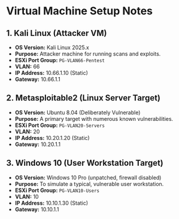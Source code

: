 # Virtual Machine Setup Notes

## 1. Kali Linux (Attacker VM)

* **OS Version:** Kali Linux 2025.x
* **Purpose:** Attacker machine for running scans and exploits.
* **ESXi Port Group:** `PG-VLAN66-Pentest`
* **VLAN:** 66
* **IP Address:** 10.66.1.10 (Static)
* **Gateway:** 10.66.1.1

## 2. Metasploitable2 (Linux Server Target)

* **OS Version:** Ubuntu 8.04 (Deliberately Vulnerable)
* **Purpose:** A primary target with numerous known vulnerabilities.
* **ESXi Port Group:** `PG-VLAN20-Servers`
* **VLAN:** 20
* **IP Address:** 10.20.1.20 (Static)
* **Gateway:** 10.20.1.1

## 3. Windows 10 (User Workstation Target)

* **OS Version:** Windows 10 Pro (unpatched, firewall disabled)
* **Purpose:** To simulate a typical, vulnerable user workstation.
* **ESXi Port Group:** `PG-VLAN10-Users`
* **VLAN:** 10
* **IP Address:** 10.10.1.30 (Static)
* **Gateway:** 10.10.1.1
